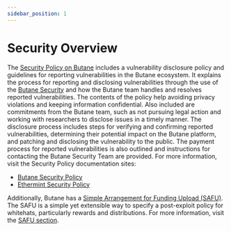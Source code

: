 ```yaml
---
sidebar_position: 1
---
```


# Security Overview

The [Security Policy on Butane](https://github.com/Butane/Butane/security/policy)
includes a vulnerability disclosure policy and guidelines for
reporting vulnerabilities in the Butane ecosystem.
It explains the process for reporting and disclosing vulnerabilities through
the use of the [Butane Security](mailto:security@Butane.org) and
how the Butane team handles and resolves reported vulnerabilities.
The contents of the policy help avoiding privacy violations
and keeping information confidential.
Also included are commitments from the Butane team,
such as not pursuing legal action
and working with researchers to disclose issues in a timely manner.
The disclosure process includes steps for verifying
and confirming reported vulnerabilities,
determining their potential impact on the Butane platform,
and patching and disclosing the vulnerability to the public.
The payment process for reported vulnerabilities is also outlined
and instructions for contacting the Butane Security Team are provided.
For more information, visit the Security Policy documentation sites:

* [Butane Security Policy](https://github.com/Butane/Butane/security/policy)
* [Ethermint Security Policy](https://github.com/Butane/ethermint/security/policy)

Additionally, Butane has a [Simple Arrangement for Funding Upload (SAFU)](./safu.md).
The SAFU is a simple yet extensible way to specify
a post-exploit policy for whitehats, particularly rewards and distributions.
For more information, visit the [SAFU section](./safu.md).
